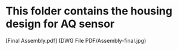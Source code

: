 # This folder contains the housing design for AQ sensor

[Final Assembly.pdf] (DWG File PDF/Assembly-final.jpg)
